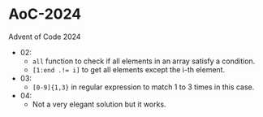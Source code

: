 # AoC-2024
Advent of Code 2024

- 02:
    - `all` function to check if all elements in an array satisfy a condition.
    - `[1:end .!= i]` to get all elements except the i-th element.
- 03:
    - `[0-9]{1,3}` in regular expression to match 1 to 3 times in this case.
- 04:
    - Not a very elegant solution but it works.